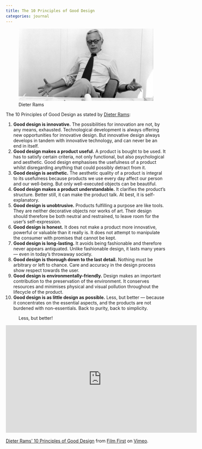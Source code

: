 ```yaml
---
title: The 10 Principles of Good Design
categories: journal
---
```

<figure>
<img alt="" src="/i/dieter-rams-braun.jpg" />
<figcaption>Dieter Rams</figcaption>
</figure>

The 10 Principles of Good Design as stated by [Dieter Rams](/reading/rams):

1. **Good design is innovative.** The possibilities for innovation are not, by any means, exhausted. Technological development is always offering new opportunities for innovative design. But innovative design always develops in tandem with innovative technology, and can never be an end in itself.
2. **Good design makes a product useful.** A product is bought to be used. It has to satisfy certain criteria, not only functional, but also psychological and aesthetic. Good design emphasises the usefulness of a product whilst disregarding anything that could possibly detract from it.
3. **Good design is aesthetic.** The aesthetic quality of a product is integral to its usefulness because products we use every day affect our person and our well-being. But only well-executed objects can be beautiful.
4. **Good design makes a product understandable.** It clarifies the product’s structure. Better still, it can make the product talk. At best, it is self-explanatory.
5. **Good design is unobtrusive.** Products fulfilling a purpose are like tools. They are neither decorative objects nor works of art. Their design should therefore be both neutral and restrained, to leave room for the user’s self-expression.
6. **Good design is honest.** It does not make a product more innovative, powerful or valuable than it really is. It does not attempt to manipulate the consumer with promises that cannot be kept.
7. **Good design is long-lasting.** It avoids being fashionable and therefore never appears antiquated. Unlike fashionable design, it lasts many years — even in today’s throwaway society.
8. **Good design is thorough down to the last detail.** Nothing must be arbitrary or left to chance. Care and accuracy in the design process show respect towards the user.
9. **Good design is environmentally-friendly.** Design makes an important contribution to the preservation of the environment. It conserves resources and minimises physical and visual pollution throughout the lifecycle of the product.
10. **Good design is as little design as possible.** Less, but better — because it concentrates on the essential aspects, and the products are not burdened with non-essentials. Back to purity, back to simplicity.

<figure>Less, but better!</figure>

<iframe src="https://player.vimeo.com/video/304626830" width="600" height="338" frameborder="0" allow="autoplay; fullscreen" allowfullscreen></iframe>
<p><a href="https://vimeo.com/304626830">Dieter Rams&#039; 10 Principles of Good Design</a> from <a href="https://vimeo.com/user7112450">Film First</a> on <a href="https://vimeo.com">Vimeo</a>.</p>